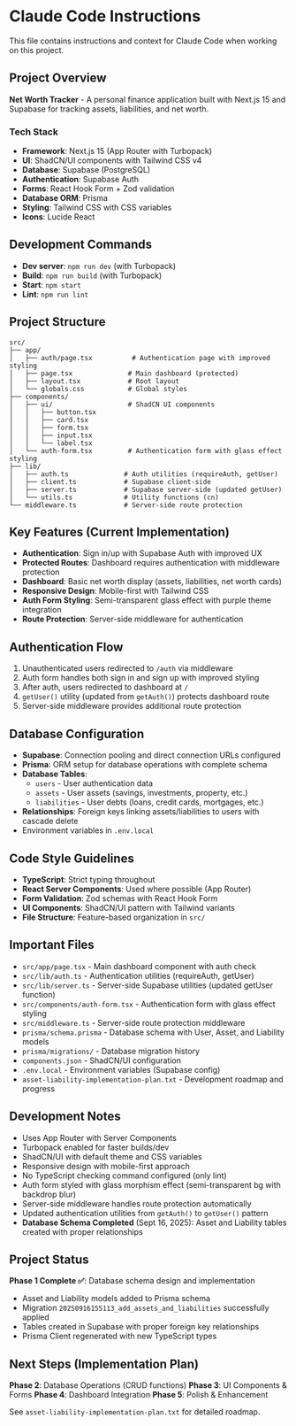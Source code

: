 # Claude Code Instructions

This file contains instructions and context for Claude Code when working on this project.

## Project Overview
**Net Worth Tracker** - A personal finance application built with Next.js 15 and Supabase for tracking assets, liabilities, and net worth.

### Tech Stack
- **Framework**: Next.js 15 (App Router with Turbopack)
- **UI**: ShadCN/UI components with Tailwind CSS v4
- **Database**: Supabase (PostgreSQL)
- **Authentication**: Supabase Auth
- **Forms**: React Hook Form + Zod validation
- **Database ORM**: Prisma
- **Styling**: Tailwind CSS with CSS variables
- **Icons**: Lucide React

## Development Commands
- **Dev server**: `npm run dev` (with Turbopack)
- **Build**: `npm run build` (with Turbopack)
- **Start**: `npm start`
- **Lint**: `npm run lint`

## Project Structure
```
src/
├── app/
│   ├── auth/page.tsx          # Authentication page with improved styling
│   ├── page.tsx              # Main dashboard (protected)
│   ├── layout.tsx            # Root layout
│   └── globals.css           # Global styles
├── components/
│   ├── ui/                   # ShadCN UI components
│   │   ├── button.tsx
│   │   ├── card.tsx
│   │   ├── form.tsx
│   │   ├── input.tsx
│   │   └── label.tsx
│   └── auth-form.tsx         # Authentication form with glass effect styling
├── lib/
│   ├── auth.ts              # Auth utilities (requireAuth, getUser)
│   ├── client.ts            # Supabase client-side
│   ├── server.ts            # Supabase server-side (updated getUser)
│   └── utils.ts             # Utility functions (cn)
└── middleware.ts            # Server-side route protection
```

## Key Features (Current Implementation)
- **Authentication**: Sign in/up with Supabase Auth with improved UX
- **Protected Routes**: Dashboard requires authentication with middleware protection
- **Dashboard**: Basic net worth display (assets, liabilities, net worth cards)
- **Responsive Design**: Mobile-first with Tailwind CSS
- **Auth Form Styling**: Semi-transparent glass effect with purple theme integration
- **Route Protection**: Server-side middleware for authentication

## Authentication Flow
1. Unauthenticated users redirected to `/auth` via middleware
2. Auth form handles both sign in and sign up with improved styling
3. After auth, users redirected to dashboard at `/`
4. `getUser()` utility (updated from `getAuth()`) protects dashboard route
5. Server-side middleware provides additional route protection

## Database Configuration
- **Supabase**: Connection pooling and direct connection URLs configured
- **Prisma**: ORM setup for database operations with complete schema
- **Database Tables**:
  - `users` - User authentication data
  - `assets` - User assets (savings, investments, property, etc.)
  - `liabilities` - User debts (loans, credit cards, mortgages, etc.)
- **Relationships**: Foreign keys linking assets/liabilities to users with cascade delete
- Environment variables in `.env.local`

## Code Style Guidelines
- **TypeScript**: Strict typing throughout
- **React Server Components**: Used where possible (App Router)
- **Form Validation**: Zod schemas with React Hook Form
- **UI Components**: ShadCN/UI pattern with Tailwind variants
- **File Structure**: Feature-based organization in `src/`

## Important Files
- `src/app/page.tsx` - Main dashboard component with auth check
- `src/lib/auth.ts` - Authentication utilities (requireAuth, getUser)
- `src/lib/server.ts` - Server-side Supabase utilities (updated getUser function)
- `src/components/auth-form.tsx` - Authentication form with glass effect styling
- `src/middleware.ts` - Server-side route protection middleware
- `prisma/schema.prisma` - Database schema with User, Asset, and Liability models
- `prisma/migrations/` - Database migration history
- `components.json` - ShadCN/UI configuration
- `.env.local` - Environment variables (Supabase config)
- `asset-liability-implementation-plan.txt` - Development roadmap and progress

## Development Notes
- Uses App Router with Server Components
- Turbopack enabled for faster builds/dev
- ShadCN/UI with default theme and CSS variables
- Responsive design with mobile-first approach
- No TypeScript checking command configured (only lint)
- Auth form styled with glass morphism effect (semi-transparent bg with backdrop blur)
- Server-side middleware handles route protection automatically
- Updated authentication utilities from `getAuth()` to `getUser()` pattern
- **Database Schema Completed** (Sept 16, 2025): Asset and Liability tables created with proper relationships

## Project Status
**Phase 1 Complete ✅**: Database schema design and implementation
- Asset and Liability models added to Prisma schema
- Migration `20250916155113_add_assets_and_liabilities` successfully applied
- Tables created in Supabase with proper foreign key relationships
- Prisma Client regenerated with new TypeScript types

## Next Steps (Implementation Plan)
**Phase 2**: Database Operations (CRUD functions)
**Phase 3**: UI Components & Forms
**Phase 4**: Dashboard Integration
**Phase 5**: Polish & Enhancement

See `asset-liability-implementation-plan.txt` for detailed roadmap.